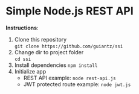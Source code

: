 # Simple Node.js REST API

**Instructions**:
1. Clone this repository  
      ```git clone https://github.com/guiantz/ssi```
2. Change dir to project folder  
      ```cd ssi```
3. Install dependencies 
      ```npm install```
4. Initialize app  
   - REST API example: ```node rest-api.js```  
   - JWT protected route example: ```node jwt.js```
